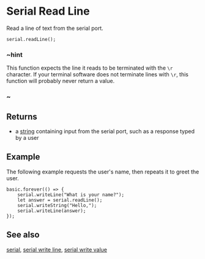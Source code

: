 # Serial Read Line

Read a line of text from the serial port.

```sig
serial.readLine();
```

### ~hint

This function expects the line it reads to be terminated with the `\r` character. If your terminal software does not terminate lines with `\r`, this function will probably never return a value.

### ~

## Returns

* a [string](/types/string) containing input from the serial port, such as a response typed by a user

## Example

The following example requests the user's name, then repeats it to greet the user.

```blocks
basic.forever(() => {
    serial.writeLine("What is your name?");
    let answer = serial.readLine();
    serial.writeString("Hello,");
    serial.writeLine(answer);
});
```

## See also

[serial](/device/serial), [serial write line](/reference/serial/write-line), [serial write value](/reference/serial/write-value)